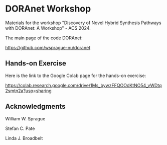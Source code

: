 # DORAnet Workshop

Materials for the workshop "Discovery of Novel Hybrid Synthesis Pathways with DORAnet: A Workshop" - ACS 2024.

The main page of the code DORAnet:

https://github.com/wsprague-nu/doranet

## Hands-on Exercise

Here is the link to the Google Colab page for the hands-on exercise:

https://colab.research.google.com/drive/1Ms_bywzFFQOOdKtNO54_vWDtq2smtn2a?usp=sharing

## Acknowledgments

William W. Sprague

Stefan C. Pate

Linda J. Broadbelt
